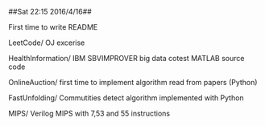 ##Sat 22:15 2016/4/16##

First time to write README

LeetCode/	OJ excerise

HealthInformation/	IBM SBVIMPROVER big data cotest MATLAB source code 

OnlineAuction/	first time to implement algorithm read from papers (Python)

FastUnfolding/	Commutities detect algorithm implemented with Python

MIPS/	Verilog MIPS with 7,53 and 55 instructions






